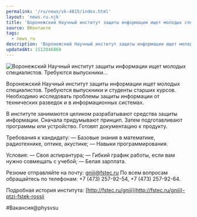 ```yaml
---
permalink: '/ru/news/vk-4815/index.html'
layout: 'news.ru.njk'
title: 'Воронежский Научный институт защиты информации ищет молодых специалистов. Требуются выпускники…'
source: ВКонтакте
tags:
  - news_ru
description: 'Воронежский Научный институт защиты информации ищет молодых специалистов. Требуются выпускники…'
updatedAt: 1512046860
---
```

![Воронежский Научный институт защиты информации ищет молодых специалистов. Требуются выпускники…](https://sun9-58.userapi.com/impf/c621700/v621700421/406fe/2izslCBeto8.jpg?size=900x600&quality=96&proxy=1&sign=22a8a0f902478877d4845ca655f295ff&c_uniq_tag=cnG2iGvP-F5UCOf7INvVTbMY682WVNoHryQva5QHz5Y&type=album)

Воронежский Научный институт защиты информации ищет молодых специалистов. Требуются выпускники и студенты старших курсов. Необходимо исследовать проблемы защиты информации от технических разведок и в информационных системах.

В институте занимаются целиком разрабатывают средства защиты информации. Сначала придумывают принцип. Затем подготавливают программы или устройство. Готовят документацию к продукту.

Требования к кандидату:
— Базовые знания в математике, радиотехнике, оптике, акустике;
— Навыки программирования.

Условия:
— Своя аспирантура;
— Гибкий график работы, если вам нужно совмещать с учебой;
— Белая зарплата.

Резюме отправляйте на почту: gniii@fstec.ru
По всем вопросам обращайтесь по телефонам: +7 (473) 257-92-54, +7 (473) 257-92-64.

Подробная история института: [http://fstec.ru/gniii](http://fstec.ru/gniii)-ptzi-fstek-rossii

#Вакансия@physvsu
